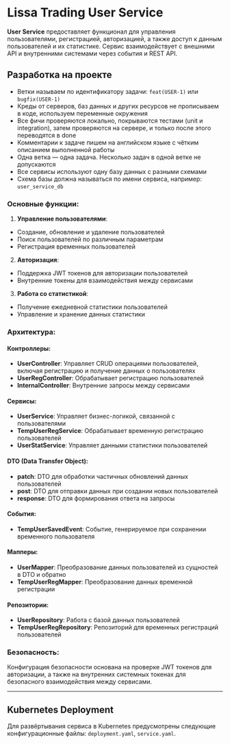 # Lissa Trading User Service

**User Service** предоставляет функционал для управления пользователями, регистрацией, авторизацией, а также доступ к
данным пользователей и их статистике. Сервис взаимодействует с внешними API и внутренними системами через события и REST
API.

## Разработка на проекте

- Ветки называем по идентификатору задачи: `feat(USER-1)` или `bugfix(USER-1)`
- Креды от серверов, баз данных и других ресурсов не прописываем в коде, используем переменные окружения
- Все фичи проверяются локально, покрываются тестами (unit и integration), затем проверяются на сервере, и только после
  этого переводятся в done
- Комментарии к задаче пишем на английском языке с чётким описанием выполненной работы
- Одна ветка — одна задача. Несколько задач в одной ветке не допускаются
- Все сервисы используют одну базу данных с разными схемами
- Схема базы должна называться по имени сервиса, например: `user_service_db`

### Основные функции:

1. **Управление пользователями**:

- Создание, обновление и удаление пользователей
- Поиск пользователей по различным параметрам
- Регистрация временных пользователей

2. **Авторизация**:

- Поддержка JWT токенов для авторизации пользователей
- Внутренние токены для взаимодействия между сервисами

3. **Работа со статистикой**:

- Получение ежедневной статистики пользователей
- Управление и хранение данных статистики

### Архитектура:

#### Контроллеры:

- **UserController**: Управляет CRUD операциями пользователей, включая регистрацию и получение данных о пользователях
- **UserRegController**: Обрабатывает регистрацию пользователей
- **InternalController**: Внутренние запросы между сервисами

#### Сервисы:

- **UserService**: Управляет бизнес-логикой, связанной с пользователями
- **TempUserRegService**: Обрабатывает временную регистрацию пользователей
- **UserStatService**: Управляет данными статистики пользователей

#### DTO (Data Transfer Object):

- **patch**: DTO для обработки частичных обновлений данных пользователей
- **post**: DTO для отправки данных при создании новых пользователей
- **response**: DTO для формирования ответа на запросы

#### События:

- **TempUserSavedEvent**: Событие, генерируемое при сохранении временного пользователя

#### Мапперы:

- **UserMapper**: Преобразование данных пользователей из сущностей в DTO и обратно
- **TempUserRegMapper**: Преобразование данных временной регистрации

#### Репозитории:

- **UserRepository**: Работа с базой данных пользователей
- **TempUserRegRepository**: Репозиторий для временных регистраций пользователей

### Безопасность:

Конфигурация безопасности основана на проверке JWT токенов для авторизации, а также на внутренних системных токенах для
безопасного взаимодействия между сервисами.

---

## Kubernetes Deployment

Для развёртывания сервиса в Kubernetes предусмотрены следующие конфигурационные файлы:
`deployment.yaml`, `service.yaml`.
